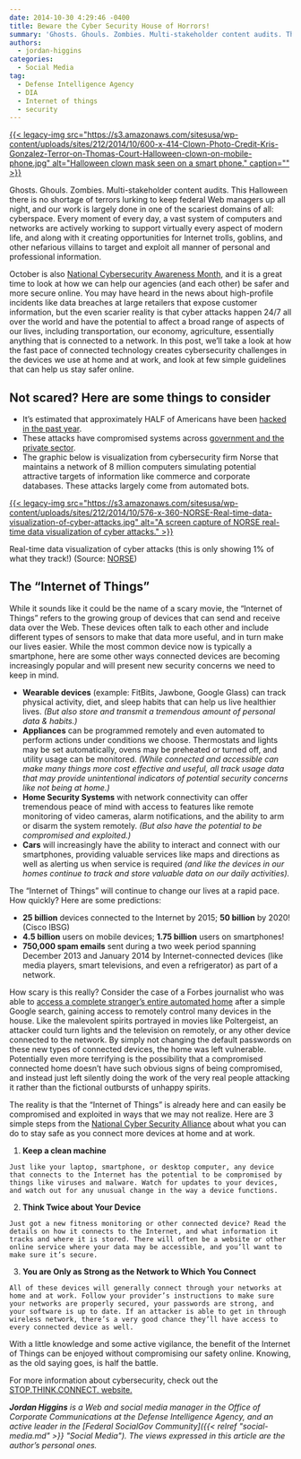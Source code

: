 ```yaml
---
date: 2014-10-30 4:29:46 -0400
title: Beware the Cyber Security House of Horrors!
summary: 'Ghosts. Ghouls. Zombies. Multi-stakeholder content audits. This Halloween there is no shortage of terrors lurking to keep federal Web managers up all night, and our work is largely done in one of the scariest domains of all: cyberspace. Every moment of every day, a vast system of computers and networks are actively working to support'
authors:
  - jordan-higgins
categories:
  - Social Media
tag:
  - Defense Intelligence Agency
  - DIA
  - Internet of things
  - security
---
```


[{{< legacy-img src="https://s3.amazonaws.com/sitesusa/wp-content/uploads/sites/212/2014/10/600-x-414-Clown-Photo-Credit-Kris-Gonzalez-Terror-on-Thomas-Court-Halloween-clown-on-mobile-phone.jpg" alt="Halloween clown mask seen on a smart phone." caption="" >}}](https://s3.amazonaws.com/sitesusa/wp-content/uploads/sites/212/2014/10/600-x-414-Clown-Photo-Credit-Kris-Gonzalez-Terror-on-Thomas-Court-Halloween-clown-on-mobile-phone.jpg) 

Ghosts. Ghouls. Zombies. Multi-stakeholder content audits. This Halloween there is no shortage of terrors lurking to keep federal Web managers up all night, and our work is largely done in one of the scariest domains of all: cyberspace. Every moment of every day, a vast system of computers and networks are actively working to support virtually every aspect of modern life, and along with it creating opportunities for Internet trolls, goblins, and other nefarious villains to target and exploit all manner of personal and professional information.

October is also [National Cybersecurity Awareness Month](http://www.staysafeonline.org/ncsam/landing-page/), and it is a great time to look at how we can help our agencies (and each other) be safer and more secure online. You may have heard in the news about high-profile incidents like data breaches at large retailers that expose customer information, but the even scarier reality is that cyber attacks happen 24/7 all over the world and have the potential to affect a broad range of aspects of our lives, including transportation, our economy, agriculture, essentially anything that is connected to a network. In this post, we’ll take a look at how the fast pace of connected technology creates cybersecurity challenges in the devices we use at home and at work, and look at few simple guidelines that can help us stay safer online.

## Not scared? Here are some things to consider

  * It’s estimated that approximately HALF of Americans have been [hacked in the past year](http://money.cnn.com/2014/05/28/technology/security/hack-data-breach/).
  * These attacks have compromised systems across [government and the private sector](http://www.informationisbeautiful.net/visualizations/worlds-biggest-data-breaches-hacks/).
  * The graphic below is visualization from cybersecurity firm Norse that maintains a network of 8 million computers simulating potential attractive targets of information like commerce and corporate databases. These attacks largely come from automated bots.

[{{< legacy-img src="https://s3.amazonaws.com/sitesusa/wp-content/uploads/sites/212/2014/10/576-x-360-NORSE-Real-time-data-visualization-of-cyber-attacks.jpg" alt="A screen capture of NORSE real-time data visualization of cyber attacks." >}}](https://s3.amazonaws.com/sitesusa/wp-content/uploads/sites/212/2014/10/576-x-360-NORSE-Real-time-data-visualization-of-cyber-attacks.jpg)
  
Real-time data visualization of cyber attacks (this is only showing 1% of what they track!) (Source: [NORSE](http://map.ipviking.com/))

## The “Internet of Things”

While it sounds like it could be the name of a scary movie, the “Internet of Things” refers to the growing group of devices that can send and receive data over the Web. These devices often talk to each other and include different types of sensors to make that data more useful, and in turn make our lives easier. While the most common device now is typically a smartphone, here are some other ways connected devices are becoming increasingly popular and will present new security concerns we need to keep in mind.

  * **Wearable devices** (example: FitBits, Jawbone, Google Glass) can track physical activity, diet, and sleep habits that can help us live healthier lives. _(But also store and transmit a tremendous amount of personal data & habits.)_
  * **Appliances** can be programmed remotely and even automated to perform actions under conditions we choose. Thermostats and lights may be set automatically, ovens may be preheated or turned off, and utility usage can be monitored. _(While connected and accessible can make many things more cost effective and useful, all track usage data that may provide unintentional indicators of potential security concerns like not being at home.)_
  * **Home Security Systems** with network connectivity can offer tremendous peace of mind with access to features like remote monitoring of video cameras, alarm notifications, and the ability to arm or disarm the system remotely. _(But also have the potential to be compromised and exploited.)_
  * **Cars** will increasingly have the ability to interact and connect with our smartphones, providing valuable services like maps and directions as well as alerting us when service is required _(and like the devices in our homes continue to track and store valuable data on our daily activities)._

The “Internet of Things” will continue to change our lives at a rapid pace. How quickly? Here are some predictions:

  * **25 billion** devices connected to the Internet by 2015; **50 billion** by 2020! (Cisco IBSG)
  * **4.5 billion** users on mobile devices; **1.75 billion** users on smartphones!
  * **750,000 spam emails** sent during a two week period spanning December 2013 and January 2014 by Internet-connected devices (like media players, smart televisions, and even a refrigerator) as part of a network.

How scary is this really? Consider the case of a Forbes journalist who was able to [access a complete stranger’s entire automated home](http://www.forbes.com/sites/kashmirhill/2013/07/26/smart-homes-hack/) after a simple Google search, gaining access to remotely control many devices in the house. Like the malevolent spirits portrayed in movies like Poltergeist, an attacker could turn lights and the television on remotely, or any other device connected to the network. By simply not changing the default passwords on these new types of connected devices, the home was left vulnerable. Potentially even more terrifying is the possibility that a compromised connected home doesn’t have such obvious signs of being compromised, and instead just left silently doing the work of the very real people attacking it rather than the fictional outbursts of unhappy spirits.

The reality is that the “Internet of Things” is already here and can easily be compromised and exploited in ways that we may not realize. Here are 3 simple steps from the [National Cyber Security Alliance](http://www.staysafeonline.org/ncsam/landing-page/) about what you can do to stay safe as you connect more devices at home and at work.

  1. **Keep a clean machine**
  
    Just like your laptop, smartphone, or desktop computer, any device that connects to the Internet has the potential to be compromised by things like viruses and malware. Watch for updates to your devices, and watch out for any unusual change in the way a device functions.
  2. **Think Twice about Your Device**
  
    Just got a new fitness monitoring or other connected device? Read the details on how it connects to the Internet, and what information it tracks and where it is stored. There will often be a website or other online service where your data may be accessible, and you’ll want to make sure it’s secure.
  3. **You are Only as Strong as the Network to Which You Connect**
  
    All of these devices will generally connect through your networks at home and at work. Follow your provider’s instructions to make sure your networks are properly secured, your passwords are strong, and your software is up to date. If an attacker is able to get in through wireless network, there’s a very good chance they’ll have access to every connected device as well.

With a little knowledge and some active vigilance, the benefit of the Internet of Things can be enjoyed without compromising our safety online. Knowing, as the old saying goes, is half the battle.

For more information about cybersecurity, check out the [STOP.THINK.CONNECT. website.](http://www.staysafeonline.org/stop-think-connect/)

_**Jordan Higgins** is a Web and social media manager in the Office of Corporate Communications at the Defense Intelligence Agency, and an active leader in the [Federal SocialGov Community]({{< relref "social-media.md" >}} "Social Media"). The views expressed in this article are the author&#8217;s personal ones._